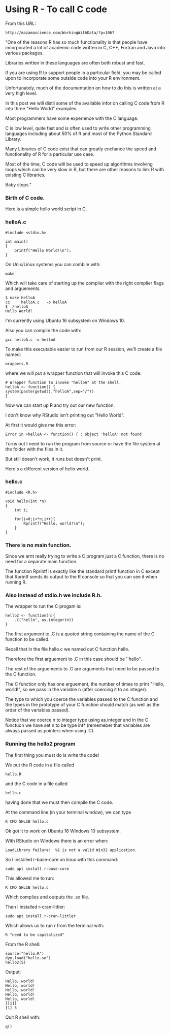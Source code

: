 # Using R - To call C code

From this URL:

    http://mazamascience.com/WorkingWithData/?p=1067

"One of the reasons R has so much functionality is that people have incorporated a lot of academic code written in C, C++, Fortran and Java into various packages.

Libraries written in these languages are often both robust and fast.

If you are using R to support people in a particular field, you may be called upon to incorporate some outside code into your R environment.

Unfortunately, much of the documentation on how to do this is written at a very high level.

In this post we will distil some of the available infor on calling C code from R into three "Hello World" examples.

Most programmers have some experience with the C language.

C is low level, quite fast and is often used to write other programming languages including about 50% of R and most of the Python Standard Library.

Many Libraries of C code exist that can greatly enchance the speed and functionality of R for a particular use case.

Most of the time, C code will be used to speed up algorithms involving loops which can be very slow in R, but there are other reasons to link R with existing C libraries.

Baby steps."

### Birth of C code.

Here is a simple hello world script in C.

### helloA.c

    #include <stdio.h>

    int main()
    {
        printf("Hello World!\n");
    }

On Unix/Linux systems you can combile with:

    make

Which will take care of starting up the complier with the right complier flags and arguements.

    $ make helloA
    cc     helloA.c   -o helloA
    $ ./helloA
    Hello World!

I'm currently using Ubuntu 16 subsystem on Windows 10.

Also you can compile the code with:

    gcc helloA.c -o helloA

To make this executable easier to run from our R session, we'll create a file named:

    wrappers.R

where we will put a wrapper function that will invoke this C code:

    # Wrapper function to invoke "helloA" at the shell.
    helloA <- function() {
    system(paste(getwd(),"helloA",sep="/"))
    }

Now we can start up R and try out our new function.

I don't know why RStudio isn't printing out "Hello World".

At first it would give me this error: 

    Error in +helloA <- function() { : object 'helloA' not found

Turns out I need to run the program from source or have the file system at the folder with the files in it.

But still doesn't work, it runs but doesn't print.

Here's a different version of hello world.

### hello.c

    #include <R.h>

    void hello(int *n)
    {
        int i;

        for(i=0;i<*n;i++){
            Rprintf("Hello, world!\n");
        }
    }

### There is no main function. 

Since we arnt really trying to write a C program just a C function, there is no need for a separate main function.

The function Rprintf is exactly like the standard printf function in C except that Rprintf sends its output to the R console so that you can see it when running R.

### Also instead of stdio.h we include R.h.

The wrapper to run the C progam is:

    hello2 <- function(n){
        .C("hello", as.integer(n))
    }

The first argument to .C is a quoted string containing the name of the C function to be called.

Recall that in the file hello.c we named out C function hello.

Therefore the first arguement to .C in this case should be ''hello''.

The rest of the arguements to .C are arguments that need to be passed to the C function.

The C function only has one arguement, the number of times to print "Hello, world!", so we pass in the variable n (after coercing it to an integer).

The type to which you coerce the variables passed to the C function and the types in the prototype of your C function should match (as well as the order of the variables passed).

Notice that we coerce n to integer type using as.integer and in the C functuon we have set n to be type int* (rememeber that variables are always passed as pointers when using .C).

### Running the hello2 program

The first thing you must do is write the code!

We put the R code in a file called

    hello.R 

and the C code in a file called 

    hello.c

having done that we must then compile the C code.

At the command line (in your terminal window), we can type

    R CMD SHLIB hello.c

Ok got it to work on Ubuntu 16 Windows 10 subsystem.

With RStudio on Windows there is an error when:

    LoadLibrary failure:  %1 is not a valid Win32 application.

So I installed r-base-core on linux with this command:

    sudo apt install r-base-core

This allowed me to run:

    R CMD SHLIB hello.c

Which complies and outputs the .so file.

Then I installed r-cran-littler:

    sudo apt install r-cran-littler

Which allows us to run r from the terminal with:

    R "need to be capitalized"

From the R shell:

    source("hello.R")
    dyn.load("hello.so")
    hello2(5)

Output:

    Hello, world!
    Hello, world!
    Hello, world!
    Hello, world!
    Hello, world!
    [[1]]
    [1] 5

Quit R shell with:

    q()